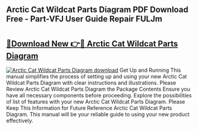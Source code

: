## Arctic Cat Wildcat Parts Diagram PDF Download Free - Part-VFJ User Guide Repair FULJm

# <h2><a href="http://dfm60l0.blite.top/?on=Arctic+Cat+Wildcat+Parts+Diagram">🔗Download New 👉🔴 Arctic Cat Wildcat Parts Diagram</a></h2>

[![Arctic Cat Wildcat Parts Diagram download](https://i.imgur.com/lujVjoI.png)](http://dfm60l0.blite.top/?on=Arctic+Cat+Wildcat+Parts+Diagram)
Get Up and Running This manual simplifies the process of setting up and using your new Arctic Cat Wildcat Parts Diagram with clear instructions and illustrations. Please Review Arctic Cat Wildcat Parts Diagram the Package Contents Ensure you have all necessary components before proceeding. Explore the possibilities of list of features with your new Arctic Cat Wildcat Parts Diagram. Please Keep This Information for Future Reference Arctic Cat Wildcat Parts Diagram. This manual will be your reliable guide to using your new product effectively.
